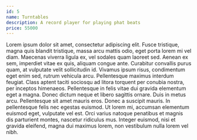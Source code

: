 ```yaml
---
id: 5
name: Turntables
description: A record player for playing phat beats
price: 55000
---
```


Lorem ipsum dolor sit amet, consectetur adipiscing elit. Fusce tristique, magna quis blandit tristique, massa arcu mattis odio, eget porta lorem mi vel diam. Maecenas viverra ligula ex, vel sodales quam laoreet sed. Aenean ex sem, imperdiet vitae ex quis, aliquam congue ante. Curabitur convallis purus quam, at vulputate velit sollicitudin id. Vivamus ipsum risus, condimentum eget enim sed, rutrum vehicula arcu. Pellentesque maximus interdum feugiat. Class aptent taciti sociosqu ad litora torquent per conubia nostra, per inceptos himenaeos. Pellentesque in felis vitae dui gravida elementum eget a magna. Donec dictum neque et libero sagittis ornare. Duis in metus arcu. Pellentesque sit amet mauris eros. Donec a suscipit mauris. In pellentesque felis nec egestas euismod. Ut lorem mi, accumsan elementum euismod eget, vulputate vel est. Orci varius natoque penatibus et magnis dis parturient montes, nascetur ridiculus mus. Integer euismod, nisi et gravida eleifend, magna dui maximus lorem, non vestibulum nulla lorem vel nibh.
